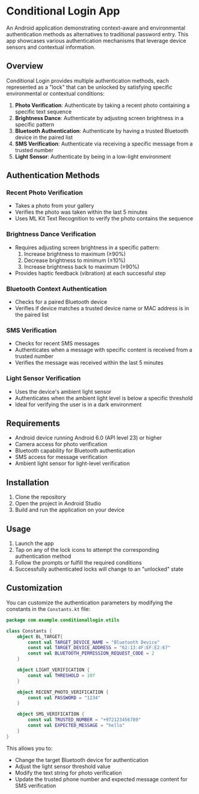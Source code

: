 # Conditional Login App

An Android application demonstrating context-aware and environmental authentication methods as alternatives to traditional password entry. This app showcases various authentication mechanisms that leverage device sensors and contextual information.

## Overview

Conditional Login provides multiple authentication methods, each represented as a "lock" that can be unlocked by satisfying specific environmental or contextual conditions:

1. **Photo Verification**: Authenticate by taking a recent photo containing a specific text sequence
2. **Brightness Dance**: Authenticate by adjusting screen brightness in a specific pattern
3. **Bluetooth Authentication**: Authenticate by having a trusted Bluetooth device in the paired list
4. **SMS Verification**: Authenticate via receiving a specific message from a trusted number
5. **Light Sensor**: Authenticate by being in a low-light environment

## Authentication Methods

### Recent Photo Verification
- Takes a photo from your gallery
- Verifies the photo was taken within the last 5 minutes
- Uses ML Kit Text Recognition to verify the photo contains the sequence

### Brightness Dance Verification
- Requires adjusting screen brightness in a specific pattern:
  1. Increase brightness to maximum (≥90%)
  2. Decrease brightness to minimum (≤10%)
  3. Increase brightness back to maximum (≥90%)
- Provides haptic feedback (vibration) at each successful step

### Bluetooth Context Authentication
- Checks for a paired Bluetooth device
- Verifies if device matches a trusted device name or MAC address is in the paired list

### SMS Verification
- Checks for recent SMS messages
- Authenticates when a message with specific content is received from a trusted number
- Verifies the message was received within the last 5 minutes

### Light Sensor Verification
- Uses the device's ambient light sensor
- Authenticates when the ambient light level is below a specific threshold
- Ideal for verifying the user is in a dark environment

## Requirements

- Android device running Android 6.0 (API level 23) or higher
- Camera access for photo verification
- Bluetooth capability for Bluetooth authentication
- SMS access for message verification
- Ambient light sensor for light-level verification

## Installation

1. Clone the repository
2. Open the project in Android Studio
3. Build and run the application on your device

## Usage

1. Launch the app
2. Tap on any of the lock icons to attempt the corresponding authentication method
3. Follow the prompts or fulfill the required conditions
4. Successfully authenticated locks will change to an "unlocked" state

## Customization

You can customize the authentication parameters by modifying the constants in the `Constants.kt` file:

```kotlin
package com.example.conditionallogin.utils

class Constants {
    object BL_TARGET{
        const val TARGET_DEVICE_NAME = "Bluetooth Device"
        const val TARGET_DEVICE_ADDRESS = "62:13:4F:EF:E2:67"
        const val BLUETOOTH_PERMISSION_REQUEST_CODE = 2
    }

    object LIGHT_VERIFICATION {
        const val THRESHOLD = 10f
    }

    object RECENT_PHOTO_VERIFICATION {
        const val PASSWORD = "1234"
    }

    object SMS_VERIFICATION {
        const val TRUSTED_NUMBER = "+972123456789"
        const val EXPECTED_MESSAGE = "hello"
    }
}
```

This allows you to:
- Change the target Bluetooth device for authentication
- Adjust the light sensor threshold value
- Modify the text string for photo verification
- Update the trusted phone number and expected message content for SMS verification
